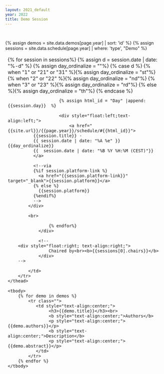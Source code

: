 ```yaml
---
layout: 2021_default
year: 2022
title: Demo Session
---
```


<br>

{% assign demos = site.data.demos[page.year] | sort: 'id' %}
{% assign sessions = site.data.schedule[page.year] | where: 'type', "Demo"  %}

<table class="table table-bordered table-striped">
	<thead>
		<tr class="bg-dark text-light">
			<td> 
				<div style="float:left;">
					{% for session in sessions%}
						{% assign d = session.date | date: "%-d" %}
						{% assign day_ordinalize = ""%}
						{% case d %}
					  		{% when "1" or "21" or "31" %}{% assign day_ordinalize = "st"%}
					  		{% when "2" or "22" %}{% assign day_ordinalize = "nd"%}
					  		{% when "3" or "23" %}{% assign day_ordinalize = "rd"%}
					 		 {% else %}{% assign day_ordinalize = "th"%}
						{% endcase %}
					
						{% assign html_id = "Day" |append: {{session.day}}  %}
			
						<div style="float:left;text-align:left;">
							<a href="{{site.url}}/{{page.year}}/schedule/#{{html_id}}">
              {{session.title}} - 
              {{ session.date | date: "%A %e" }}{{day_ordinalize}} 
              {{  session.date | date: "%B %Y %H:%M (CEST)"}}
              </a> 
              
              <!--via 
              {%if session.platform-link %} 
                <a href="{{session.platform-link}}" target="_blank">{{session.platform}}</a> 
              {% else %}
                {{session.platform}}
              {%endif%}
              -->
            </div> 
              
            <br>
			
					{% endfor%}	
				</div>

				<!--
        <div style="float:right; text-align:right;">
					Chaired by<br><b>{{sessions[0].chairs}}</b>
				</div>
        -->

			</td>
		</tr>
	</thead>

	<tbody>
		{% for demo in demos %}
			<tr class="">
			   <td style="text-align:center;">
			   		<h3>{{demo.title}}</h3><br>
					<b style="text-align:center;">Authors</b>
					<p style="text-align:center;">{{demo.authors}}</p>
					<b style="text-align:center;">Description</b>
					<p style="text-align:center;">{{demo.abstract}}</p>
			   </td>
			</tr>
		{% endfor %}
	</tbody>
</table>

